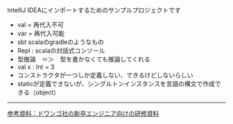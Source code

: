 IntelliJ IDEAにインポートするためのサンプルプロジェクトです

* val = 再代入不可  
* var = 再代入可能  
* sbt scalaのgradleのようなもの  
* Repl : scalaの対話式コンソール  
* 型推論　＝＞　型を書かなくても推論してくれる  
* val x : Int = 3
* コンストラクタが一つしか定義しない、できるけどしないらしい  
* staticが定義できないが、シングルトンインスタンスを言語の構文で作成できる（object）  


---
[参考資料：ドワンゴ社の新卒エンジニア向けの研修資料](https://dwango.github.io/scala_text/)
